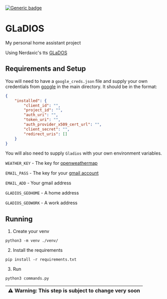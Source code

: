 [![Generic badge](https://img.shields.io/badge/Python-3.10+-<COLOR>.svg)](https://shields.io/)

# GLaDIOS

My personal home assistant project

Using Nerdaxic's tts [GLaDOS](https://github.com/nerdaxic/glados-tts)

## Requirements and Setup

You will need to have a `google_creds.json` file and supply your own credentials from [google](https://console.cloud.google.com/apis/credentials) in the main directory. It should be in the format:

```json
{
    "installed": {
        "client_id": "",
        "project_id": "",
        "auth_uri": "",
        "token_uri": "",
        "auth_provider_x509_cert_url": "",
        "client_secret": "",
        "redirect_uris": []
    }
}
```

You will also need to supply `Gladios` with your own environment variables.

`WEATHER_KEY` - The key for [openweathermap](https://openweathermap.org/api)

`EMAIL_PASS` - The key for your [gmail account](https://myaccount.google.com/apppasswords)

`EMAIL_ADD` - Your gmail address

`GLADIOS_GEOHOME` - A home address

`GLADIOS_GEOWORK` - A work address

## Running

1. Create your venv

`python3 -m venv ./venv/`

2. Install the requirements

`pip install -r requirements.txt`

3. Run

`python3 commands.py`

| :warning: **Warning**: This step is subject to change very soon |
| --- |